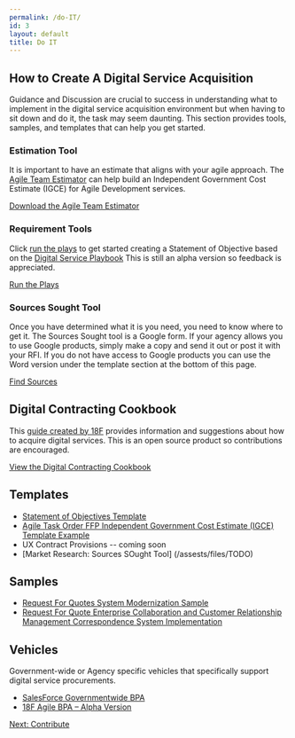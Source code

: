```yaml
---
permalink: /do-IT/
id: 3
layout: default
title: Do IT
---
```


## How to Create A Digital Service Acquisition

Guidance and Discussion are crucial to success in understanding what to implement in the digital service acquisition environment but when having to sit down and do it, the task may seem daunting. This section provides tools, samples, and templates that can help you get started.

### Estimation Tool

It is important to have an estimate that aligns with your agile approach. The [Agile Team Estimator](https://acquisition-planning-beta.herokuapp.com/agile_estimator) can help build an Independent Government Cost Estimate (IGCE) for Agile Development services.

<a class="usa-button-outline usa-button-active" type="button" target="blank" href="https://acquisition-planning-beta.herokuapp.com/agile_estimator">Download the Agile Team Estimator</a>

### Requirement Tools

Click [run the plays](https://playbook-in-action.apps.cloud.gov) to get started creating a Statement of Objective based on the [Digital Service Playbook](https://playbook.cio.gov) This is still an alpha version so feedback is appreciated.

<a class="usa-button-outline usa-button-active" type="button" target="blank" href="https://playbook-in-action.apps.cloud.gov">Run the Plays</a>

### Sources Sought Tool
Once you have determined what it is you need, you need to know where to get it. The Sources Sought tool is a Google form. If your agency allows you to use Google products, simply make a copy and send it out or post it with your RFI. If you do not have access to Google products you can use the Word version under the template section at the bottom of this page.

<a class="usa-button-outline usa-button-active" type="button" target="blank" href="https://docs.google.com/forms/d/1BGKTfoG8rRD4i5Qh-LOO22T31QS3BOkidVCyQzEhtOA/edit?usp=sharing">Find Sources</a>

## Digital Contracting Cookbook

This [guide created by 18F](https://pages.18f.gov/contracting-cookbook/) provides information and suggestions about how to acquire digital services. This is an open source product so contributions are encouraged.

<a class="usa-button-outline usa-button-active" type="button" target="blank" href="https://pages.18f.gov/contracting-cookbook/">View the Digital Contracting Cookbook</a>

## Templates

- [Statement of Objectives Template](/assets/files/DigitalServiceSOO.docx)
- [Agile Task Order FFP Independent Government Cost Estimate (IGCE) Template Example](/assets/files/Agile_Task_Order_IGCE_Example_-Sec_508_Remediated.docx)
- UX Contract Provisions -- coming soon
- [Market Research: Sources SOught Tool] (/assests/files/TODO)

## Samples
- [Request For Quotes System Modernization Sample](/assets/files/Agile%20Task%20Order%20Example.docx)
- [Request For Quote Enterprise Collaboration and Customer Relationship Management Correspondence System Implementation](/assets/files/CRMTaskOrder%20Sample%20DRAFT.docx)

## Vehicles

Government-wide or Agency specific vehicles that specifically support digital service procurements.

- [SalesForce Governmentwide BPA](http://www.gsa.gov/portal/content/120966)
- [18F Agile BPA – Alpha Version](https://18f.gsa.gov/2015/08/28/announcing-the-agile-BPA-awards/)

<a class="usa-button-big" type="button" href="/contribute">Next: Contribute</a>

